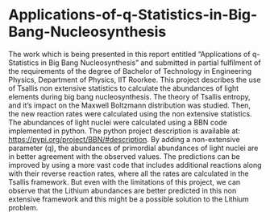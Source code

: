 # Applications-of-q-Statistics-in-Big-Bang-Nucleosynthesis

The work which is being presented in this report entitled “Applications of q-Statistics in Big Bang Nucleosynthesis” and submitted in partial fulfilment of the requirements of the degree of Bachelor of Technology in Engineering Physics, Department of Physics, IIT Roorkee. This project describes the use of Tsallis non extensive statistics to calculate the abundances of light elements during big bang nucleosynthesis. The theory of Tsallis entropy, and it’s impact on the Maxwell Boltzmann distribution was studied. Then, the new reaction rates were calculated using the non extensive statistics. The abundances of light nuclei were calculated using a BBN code implemented in python. The python project description is available at: https://pypi.org/project/BBN/#description.  By adding a non-extensive parameter (q), the abundances of primordial abundances of light nuclei are in better agreement with the observed values. The predictions can be improved by using a more vast code that includes additional reactions along with their reverse reaction rates, where all the rates are calculated in the Tsallis framework. But even with the limitations of this project, we can observe that the Lithium abundances are better predicted in this non extensive framework and this might be a possible solution to the Lithium problem.
